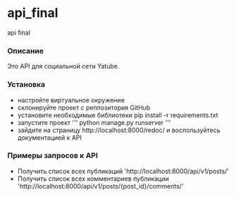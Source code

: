 # api_final
api final

### Описание
Это API для социальной сети Yatube. 
### Установка
- настройте виртуальное окружение
- склонируйте проект с реппозитория GitHub
- установите необходимые библиотеки 
    pip install -r requirements.txt
- запустите проект
    '''
    python manage.py runserver
    '''
- зайдите на страницу http://localhost:8000/redoc/ и воспользуйтесь документацией к API
### Примеры запросов к API
- Получить список всех публикаций
    'http://localhost:8000/api/v1/posts/'
- Получить список всех комментариев публикации
    'http://localhost:8000/api/v1/posts/{post_id}/comments/'

